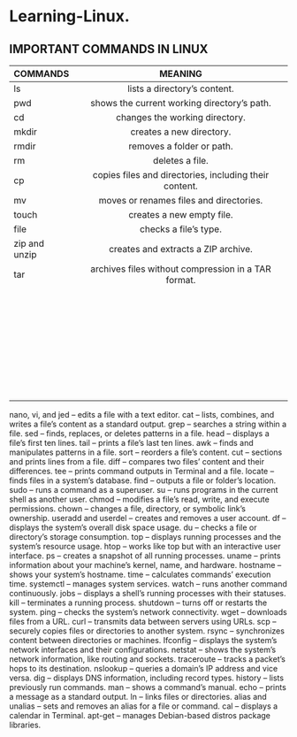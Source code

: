 # Learning-Linux.
## IMPORTANT COMMANDS IN LINUX

| COMMANDS | MEANING |
| :---         |     :---:      | 
| ls  |  lists a directory’s content.  | 
| pwd   |  shows the current working directory’s path. |
| cd |   changes the working directory.  | 
| mkdir  | creates a new directory.  | 
| rmdir  |  removes a folder or path.   | 
| rm |   deletes a file.  | 
| cp  | copies files and directories, including their content. | 
| mv  |   moves or renames files and directories.  |
| touch | creates a new empty file. |
| file | checks a file’s type. |
| zip and unzip | creates and extracts a ZIP archive.|
| tar |  archives files without compression in a TAR format. |
|||
|||
|||
|||
|||
|||
|||
|||
|||
|||
|||
|||
|||
|||
|||
|||
|||
|||
|||
|||
|||
|||
|||
|||
|||
|||
|||
|||
|||
|||
|||
|||
|||
|||||||||||||||

nano, vi, and jed – edits a file with a text editor.
cat – lists, combines, and writes a file’s content as a standard output.
grep – searches a string within a file.
sed – finds, replaces, or deletes patterns in a file.
head – displays a file’s first ten lines.
tail – prints a file’s last ten lines.
awk – finds and manipulates patterns in a file.
sort – reorders a file’s content.
cut – sections and prints lines from a file.
diff – compares two files’ content and their differences.
tee – prints command outputs in Terminal and a file.
locate – finds files in a system’s database.
find – outputs a file or folder’s location.
sudo – runs a command as a superuser.
su – runs programs in the current shell as another user.
chmod – modifies a file’s read, write, and execute permissions.
chown – changes a file, directory, or symbolic link’s ownership.
useradd and userdel – creates and removes a user account.
df – displays the system’s overall disk space usage.
du – checks a file or directory’s storage consumption.
top – displays running processes and the system’s resource usage.
htop – works like top but with an interactive user interface.
ps – creates a snapshot of all running processes.
uname – prints information about your machine’s kernel, name, and hardware.
hostname – shows your system’s hostname.
time – calculates commands’ execution time.
systemctl – manages system services.
watch – runs another command continuously.
jobs – displays a shell’s running processes with their statuses.
kill – terminates a running process.
shutdown – turns off or restarts the system.
ping – checks the system’s network connectivity.
wget – downloads files from a URL.
curl – transmits data between servers using URLs.
scp – securely copies files or directories to another system.
rsync – synchronizes content between directories or machines.
Ifconfig – displays the system’s network interfaces and their configurations.
netstat – shows the system’s network information, like routing and sockets.
traceroute – tracks a packet’s hops to its destination.
nslookup – queries a domain’s IP address and vice versa.
dig – displays DNS information, including record types.
history – lists previously run commands.
man – shows a command’s manual.
echo – prints a message as a standard output.
ln – links files or directories.
alias and unalias – sets and removes an alias for a file or command.
cal – displays a calendar in Terminal.
apt-get – manages Debian-based distros package libraries.

